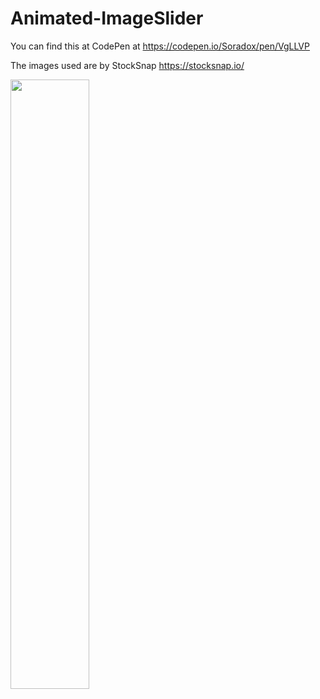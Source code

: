 # Animated-ImageSlider


You can find this at CodePen at https://codepen.io/Soradox/pen/VgLLVP

The images used are by StockSnap https://stocksnap.io/

<img src="/img/Image_slider.gif" width="50%">
